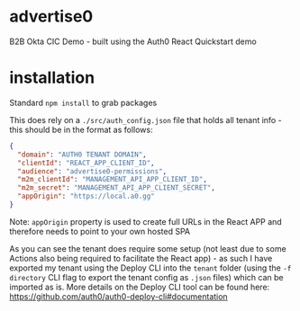 # advertise0
B2B Okta CIC Demo - built using the Auth0 React Quickstart demo

# installation
Standard `npm install` to grab packages

This does rely on a `./src/auth_config.json` file that holds all tenant info - this should be in the format as follows:

```json
{
  "domain": "AUTH0 TENANT DOMAIN",
  "clientId": "REACT_APP_CLIENT_ID",
  "audience": "advertise0-permissions",
  "m2m_clientId": "MANAGEMENT_API_APP_CLIENT_ID",
  "m2m_secret": "MANAGEMENT_API_APP_CLIENT_SECRET",
  "appOrigin": "https://local.a0.gg"
}
```

Note: `appOrigin` property is used to create full URLs in the React APP and therefore needs to point to your own hosted SPA

As you can see the tenant does require some setup (not least due to some Actions also being required to facilitate the React app) - as such I have exported my tenant using the Deploy CLI into the `tenant` folder (using the `-f directory` CLI flag to export the tenant config as `.json` files) which can be imported as is. More details on the Deploy CLI tool can be found here:  https://github.com/auth0/auth0-deploy-cli#documentation